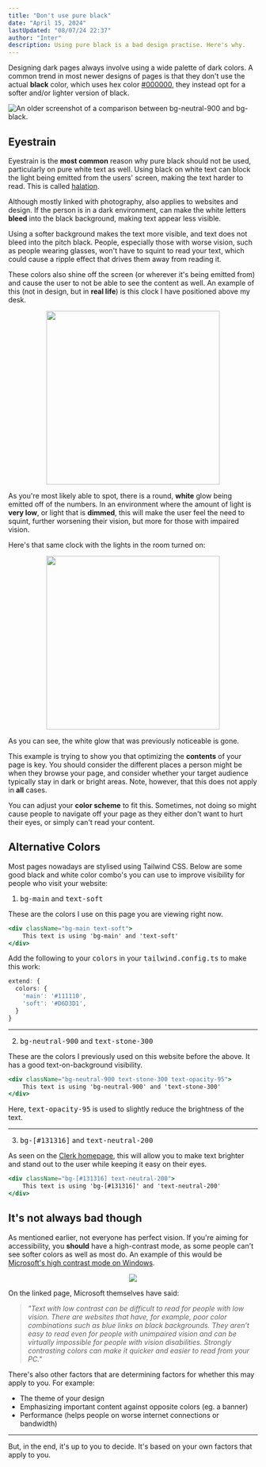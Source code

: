 ```yaml
---
title: "Don't use pure black"
date: "April 15, 2024"
lastUpdated: "08/07/24 22:37"
author: "Inter"
description: Using pure black is a bad design practise. Here's why.
---
```


Designing dark pages always involve using a wide palette of dark colors. A common trend in most newer designs of pages is that they don't use the actual **black** color, which uses hex color [#000000](https://www.color-hex.com/color/000000), they instead opt for a softer and/or lighter version of black.

<img src="/images/dont-use-pure-black/bg-comparison.png" alt="An older screenshot of a comparison between bg-neutral-900 and bg-black.">

## Eyestrain

Eyestrain is the **most common** reason why pure black should not be used, particularly on pure white text as well. Using black on white text can block the light being emitted from the users' screen, making the text harder to read. This is called [halation](https://www.google.com/search?q=halation). 

Although mostly linked with photography, also applies to websites and design. If the person is in a dark environment, can make the white letters **bleed** into the black background, making text appear less visible.

Using a softer background makes the text more visible, and text does not bleed into the pitch black. People, especially those with worse vision, such as people wearing glasses, won't have to squint to read your text, which could cause a ripple effect that drives them away from reading it.

These colors also shine off the screen (or wherever it's being emitted from) and cause the user to not be able to see the content as well. An example of this (not in design, but in **real life**) is this clock I have positioned above my desk.

<div align="center">
  <img src="/images/dont-use-pure-black/shining-clock.png" width="350">
</div>

As you're most likely able to spot, there is a round, **white** glow being emitted off of the numbers. In an environment where the amount of light is **very low**, or light that is **dimmed**, this will make the user feel the need to squint, further worsening their vision, but more for those with impaired vision.

Here's that same clock with the lights in the room turned on:

<div align="center">
  <img src="/images/dont-use-pure-black/non-shining-clock.png" width="350">
</div>

As you can see, the white glow that was previously noticeable is gone.

This example is trying to show you that optimizing the **contents** of your page is key. You should consider the different places a person might be when they browse your page, and consider whether your target audience typically stay in dark or bright areas. Note, however, that this does not apply in **all** cases. 

You can adjust your **color scheme** to fit this. Sometimes, not doing so might cause people to navigate off your page as they either don't want to hurt their eyes, or simply can't read your content.

## Alternative Colors

Most pages nowadays are stylised using Tailwind CSS. Below are some good black and white color combo's you can use to improve visibility for people who visit your website:

1. <kbd>bg-main</kbd> and <kbd>text-soft</kbd>

These are the colors I use on this page you are viewing right now.

```jsx
<div className="bg-main text-soft">
    This text is using 'bg-main' and 'text-soft'
</div>
```

Add the following to your <kbd>colors</kbd> in your <kbd>tailwind.config.ts</kbd> to make this work:

```ts 
extend: {
  colors: {
    'main': '#111110',
    'soft': '#D6D3D1',
  }
}
  ```

---

2. <kbd>bg-neutral-900</kbd> and <kbd>text-stone-300</kbd>

These are the colors I previously used on this website before the above. It has a good text-on-background visibility.

```jsx
<div className="bg-neutral-900 text-stone-300 text-opacity-95">
    This text is using 'bg-neutral-900' and 'text-stone-300'
</div>
```

Here, <kbd>text-opacity-95</kbd> is used to slightly reduce the brightness of the text.

---

3. <kbd>bg-[#131316]</kbd> and <kbd>text-neutral-200</kbd> 

As seen on the [Clerk homepage](https://clerk.com), this will allow you to make text brighter and stand out to the user while keeping it easy on their eyes.

```jsx
<div className="bg-[#131316] text-neutral-200">
    This text is using 'bg-[#131316]' and 'text-neutral-200'
</div>
```

## It's not always bad though

As mentioned earlier, not everyone has perfect vision. If you're aiming for accessibility, you **should** have a high-contrast mode, as some people can't see softer colors as well as most do. An example of this would be [Microsoft's high contrast mode on Windows](https://support.microsoft.com/en-gb/windows/change-color-contrast-in-windows-fedc744c-90ac-69df-aed5-c8a90125e696).

<div align="center">
  <img src="/images/dont-use-pure-black/high-contrast.png">
</div>

On the linked page, Microsoft themselves have said:

> *"Text with low contrast can be difficult to read for people with low vision. There are websites that have, for example, poor color combinations such as blue links on black backgrounds. They aren’t easy to read even for people with unimpaired vision and can be virtually impossible for people with vision disabilities. Strongly contrasting colors can make it quicker and easier to read from your PC."*

There's also other factors that are determining factors for whether this may apply to you. For example:

* The theme of your design
* Emphasizing important content against opposite colors (eg. a banner)
* Performance (helps people on worse internet connections or bandwidth)

---

But, in the end, it's up to you to decide. It's based on your own factors that apply to you.